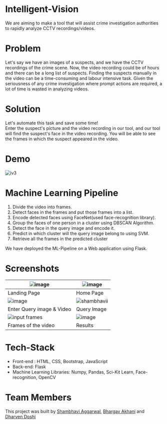 # Intelligent-Vision
We are aiming to make a tool that will assist crime investigation authorities to rapidly analyze CCTV recordings/videos. 

# Problem
Let's say we have an images of a suspects, and we have the CCTV recordings of the crime scene. Now, the video recording could be of hours and there can be a long list of suspects. Finding the suspects manually in the video can be a time-consuming and labour intensive task. Given the seriousness of any crime investigation where prompt actions are required, a lot of time is wasted in analyzing videos. 

# Solution
Let's automate this task and save some time!<br> Enter the suspect's picture and the video recording in our tool, and our tool will find the suspect's face in the video recording. You will be able to see the frames in which the suspect appeared in the video. 

# Demo
![iv3](https://user-images.githubusercontent.com/48705124/103475900-4e2fe080-4dd7-11eb-9a71-0b3e0e2361bc.gif)

# Machine Learning Pipeline 
<ol>
  <li> Divide the video into frames. </li>
  <li> Detect faces in the frames and put those frames into a list. </li>
  <li> Encode detected faces using FaceNet(used face-recognition library).</li>
  <li> Group the faces of one person in a cluster using DBSCAN Algorithm. </li>
  <li> Detect the face in the query image and encode it. </li>
  <li> Predict in which cluster will the query image belong to using SVM.</li>
  <li> Retrieve all the frames in the predicted cluster </li>
 </ol>
 
 We have deployed the ML-Pipeline on a Web application using Flask.
 
 # Screenshots
 
 | ![image](https://user-images.githubusercontent.com/48705124/103476039-53415f80-4dd8-11eb-8fb9-51463abe491a.png) | ![image](https://user-images.githubusercontent.com/48705124/103476082-aadfcb00-4dd8-11eb-92fc-99022a785968.png)  |
|---|---|
| Landing Page | Home Page |
| ![image](https://user-images.githubusercontent.com/48705124/103476093-c8149980-4dd8-11eb-8557-941f6a5ac795.png) | ![shambhavii](https://user-images.githubusercontent.com/48705124/103476179-7d475180-4dd9-11eb-8a14-e0322d21e337.jpg) |
| Enter Query image & Video | Query Image |
| ![input frames](https://user-images.githubusercontent.com/48705124/103476239-f5157c00-4dd9-11eb-9954-4c01bde6c521.jpg) | ![image](https://user-images.githubusercontent.com/48705124/103476289-62291180-4dda-11eb-9780-655864e2c3bc.png) |
| Frames of the video | Results |
 
 # Tech-Stack
 <ul>
  <li> Front-end : HTML, CSS, Bootstrap, JavaScript </li>
<li>Back-end: Flask </li>
<li>Machine Learning Libraries:  Numpy, Pandas, Sci-Kit Learn, Face-recognition, OpenCV </li>
  </ul>
  

 # Team Members
 This project was built by [Shambhavi Aggarwal](https://github.com/agg-shambhavi), [Bhargav Akhani](https://github.com/bhargav2427) and [Dharven Doshi](https://github.com/dharven)

